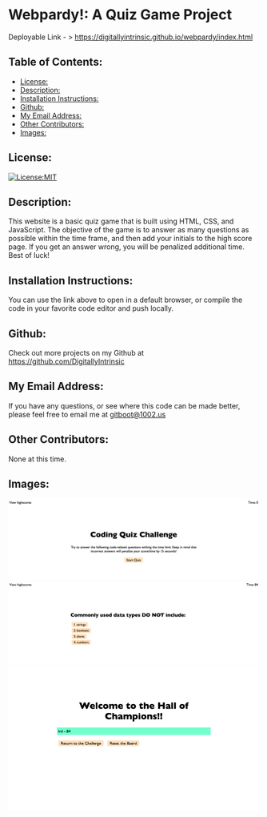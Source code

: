 # Webpardy!: A Quiz Game Project

  Deployable Link - > https://digitallyintrinsic.github.io/webpardy/index.html


## Table of Contents: 
  - [License:](#license)
  - [Description:](#description)
  - [Installation Instructions:](#installation-instructions)
  - [Github:](#github)
  - [My Email Address:](#my-email-address)
  - [Other Contributors:](#other-contributors)
  - [Images:](#images)

## License:
[![License:MIT](https://img.shields.io/badge/License-MIT-yellow.svg)](https://opensource.org/licenses/MIT)

## Description:
This website is a basic quiz game that is built using HTML, CSS, and JavaScript. The objective of the game is to answer as many questions as possible within the time frame, and then add your initials to the high score page. If you get an answer wrong, you will be penalized additional time. Best of luck!

## Installation Instructions: 
You can use the link above to open in a default browser, or compile the code in your favorite code editor and push locally.

## Github: 
Check out more projects on my Github at https://github.com/DigitallyIntrinsic

## My Email Address:
If you have any questions, or see where this code can be made better, please feel free to email me at gitboot@1002.us

## Other Contributors:
None at this time.

## Images:

![Project Screenshot](./assets/HomePage.png)
![Project Screenshot](./assets/QuestionEx.png)
![Project Screenshot](./assets/HoCPage.png)
